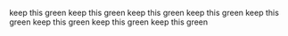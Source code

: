 keep this green
keep this green
keep this green
keep this green
keep this green
keep this green
keep this green
keep this green
